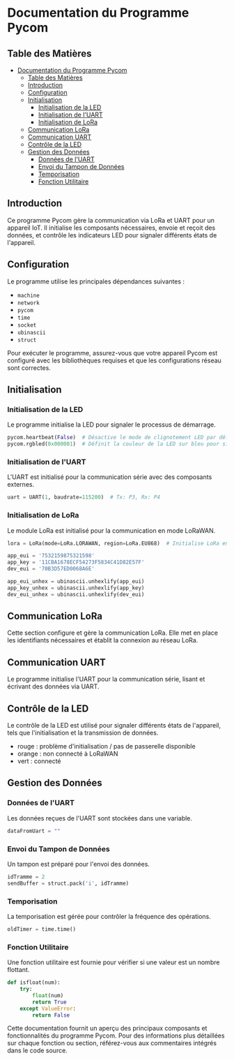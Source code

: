 # Documentation du Programme Pycom

## Table des Matières

- [Documentation du Programme Pycom](#documentation-du-programme-pycom)
  - [Table des Matières](#table-des-matières)
  - [Introduction](#introduction)
  - [Configuration](#configuration)
  - [Initialisation](#initialisation)
    - [Initialisation de la LED](#initialisation-de-la-led)
    - [Initialisation de l'UART](#initialisation-de-luart)
    - [Initialisation de LoRa](#initialisation-de-lora)
  - [Communication LoRa](#communication-lora)
  - [Communication UART](#communication-uart)
  - [Contrôle de la LED](#contrôle-de-la-led)
  - [Gestion des Données](#gestion-des-données)
    - [Données de l'UART](#données-de-luart)
    - [Envoi du Tampon de Données](#envoi-du-tampon-de-données)
    - [Temporisation](#temporisation)
    - [Fonction Utilitaire](#fonction-utilitaire)

## Introduction

Ce programme Pycom gère la communication via LoRa et UART pour un appareil IoT. Il initialise les composants nécessaires, envoie et reçoit des données, et contrôle les indicateurs LED pour signaler différents états de l'appareil.

## Configuration

Le programme utilise les principales dépendances suivantes :

* `machine`
* `network`
* `pycom`
* `time`
* `socket`
* `ubinascii`
* `struct`

Pour exécuter le programme, assurez-vous que votre appareil Pycom est configuré avec les bibliothèques requises et que les configurations réseau sont correctes.

## Initialisation

### Initialisation de la LED

Le programme initialise la LED pour signaler le processus de démarrage.

```python
pycom.heartbeat(False)  # Désactive le mode de clignotement LED par défaut
pycom.rgbled(0x000001)  # Définit la couleur de la LED sur bleu pour signaler le démarrage
```

### Initialisation de l'UART

L'UART est initialisé pour la communication série avec des composants externes.

```python
uart = UART(1, baudrate=115200)  # Tx: P3, Rx: P4
```

### Initialisation de LoRa

Le module LoRa est initialisé pour la communication en mode LoRaWAN.

```python
lora = LoRa(mode=LoRa.LORAWAN, region=LoRa.EU868)  # Initialise LoRa en mode LORAWAN

app_eui = '7532159875321598'
app_key = '11CBA1678ECF54273F5834C41D82E57F'
dev_eui = '70B3D57ED0068A6E'

app_eui_unhex = ubinascii.unhexlify(app_eui)
app_key_unhex = ubinascii.unhexlify(app_key)
dev_eui_unhex = ubinascii.unhexlify(dev_eui)
```

## Communication LoRa

Cette section configure et gère la communication LoRa. Elle met en place les identifiants nécessaires et établit la connexion au réseau LoRa.

## Communication UART

Le programme initialise l'UART pour la communication série, lisant et écrivant des données via UART.

## Contrôle de la LED

Le contrôle de la LED est utilisé pour signaler différents états de l'appareil, tels que l'initialisation et la transmission de données.

- rouge : problème d'initialisation / pas de passerelle disponible
- orange : non connecté à LoRaWAN
- vert : connecté

## Gestion des Données

### Données de l'UART

Les données reçues de l'UART sont stockées dans une variable.

```python
dataFromUart = ""
```

### Envoi du Tampon de Données

Un tampon est préparé pour l'envoi des données.

```python
idTramme = 2
sendBuffer = struct.pack('i', idTramme)
```

### Temporisation

La temporisation est gérée pour contrôler la fréquence des opérations.

```python
oldTimer = time.time()
```

### Fonction Utilitaire

Une fonction utilitaire est fournie pour vérifier si une valeur est un nombre flottant.

```python
def isfloat(num):
    try:
        float(num)
        return True
    except ValueError:
        return False
```

Cette documentation fournit un aperçu des principaux composants et fonctionnalités du programme Pycom. Pour des informations plus détaillées sur chaque fonction ou section, référez-vous aux commentaires intégrés dans le code source.
